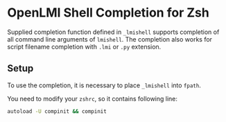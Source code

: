# OpenLMI Shell Completion for Zsh
Supplied completion function defined in `_lmishell` supports completion of all
command line arguments of `lmishell`. The completion also works for script
filename completion with `.lmi` or `.py` extension.

## Setup
To use the completion, it is necessary to place `_lmishell` into `fpath`.

You need to modify your `zshrc`, so it contains following line:
```sh
autoload -U compinit && compinit
```
